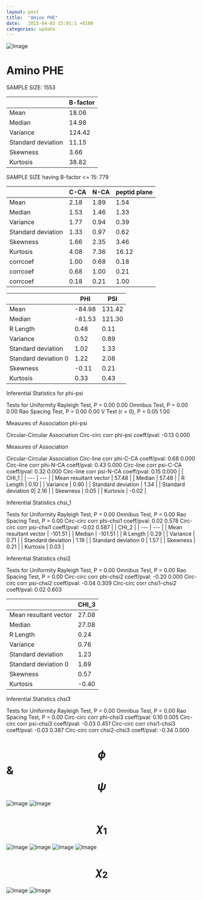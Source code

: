 ```yaml
---
layout: post
title:  "Amino PHE"
date:   2015-04-03 15:01:1 +0100
categories: update
---
```



![Image](../../../../images/aadensity.png)
# Amino PHE


 SAMPLE SIZE: 1553

|     | B-factor |
| --- | --- |
| Mean | 18.06 |
| Median | 14.98 |
| Variance | 124.42 |
| Standard deviation | 11.15 |
| Skewness | 3.66 |
| Kurtosis | 38.82 |




 SAMPLE SIZE having B-factor <= 15: 779 

|     | C-CA | N-CA | peptid plane |
| --- | --- | --- | --- |
| Mean | 2.18 | 1.89 | 1.54 |
| Median | 1.53 | 1.46 | 1.33 |
| Variance | 1.77 | 0.94 | 0.39 |
| Standard deviation | 1.33 | 0.97 | 0.62 |
| Skewness | 1.66 | 2.35 | 3.46 |
| Kurtosis | 4.08 | 7.36 | 16.12 |
| corrcoef | 1.00 | 0.68 | 0.18 |
| corrcoef | 0.68 | 1.00 | 0.21 |
| corrcoef | 0.18 | 0.21 | 1.00 |


|    | PHI | PSI |
| --- | --- | --- |
| Mean | -84.98 | 131.42 |
| Median | -81.53 | 121.30 |
| R Length | 0.48 | 0.11 |
| Variance | 0.52 | 0.89 |
| Standard deviation | 1.02 | 1.33 |
| Standard deviation 0 | 1.22 | 2.08 |
| Skewness | -0.11 | 0.21 |
| Kurtosis | 0.33 | 0.43 |
Inferential Statistics for phi-psi 

Tests for Uniformity
Rayleigh Test, 		 P = 0.00 	0.00
Omnibus Test, 		 P = 0.00 	0.00
Rao Spacing Test, 	 P = 0.00 	0.00
V Test (r = 0), 	 P = 0.05 	1.00

Measures of Association phi-psi

Circular-Circular Association
Circ-circ corr phi-psi coeff/pval:	-0.13	 0.000

Measures of Association 

Circular-Circular Association
Circ-line corr phi-C-CA coeff/pval:	0.68	 0.000
Circ-line corr phi-N-CA coeff/pval:	0.43	 0.000
Circ-line corr psi-C-CA coeff/pval:	0.32	 0.000
Circ-line corr psi-N-CA coeff/pval:	0.15	 0.000
|     | CHI_1 |
| --- | --- |
| Mean resultant vector | 57.48 |
| Median | 57.48 | | R Length | 0.10 | | Variance | 0.90 | | Standard deviation | 1.34 |
| Standard deviation 0| 2.16 |
| Skewness | 0.05 |
| Kurtosis | -0.02 |


Inferential Statistics chsi_1

Tests for Uniformity
Rayleigh Test, 	 P = 0.00
Omnibus Test, 	 P = 0.00
Rao Spacing Test, 	 P = 0.00
Circ-circ corr phi-chsi1 coeff/pval:	0.02	 0.578
Circ-circ corr psi-chsi1 coeff/pval:	-0.02	 0.587
|     | CHI_2 |
| --- | --- |
| Mean resultant vector | -101.51 |
| Median | -101.51 |
| R Length | 0.29 |
| Variance | 0.71 |
| Standard deviation | 1.19 |
| Standard deviation 0 | 1.57 |
| Skewness | 0.21 |
| Kurtosis | 0.03 |


Inferential Statistics chsi2 

Tests for Uniformity
Rayleigh Test, 	 P = 0.00
Omnibus Test, 	 P = 0.00
Rao Spacing Test, 	 P = 0.00
Circ-circ corr phi-chsi2 coeff/pval:	-0.20	 0.000
Circ-circ corr psi-chsi2 coeff/pval:	-0.04	 0.309
Circ-circ corr chsi1-chsi2 coeff/pval:	0.02	 0.603

|    | CHI_3 |
| --- | --- |
| Mean resultant vector | 27.08 |
| Median | 27.08 |
| R Length | 0.24 |
| Variance | 0.76 |
| Standard deviation | 1.23 |
| Standard deviation 0 | 1.69 |
| Skewness | 0.57 |
| Kurtosis | -0.40 |


Inferential Statistics chsi3

Tests for Uniformity
Rayleigh Test, 	 P = 0.00
Omnibus Test, 	 P = 0.00
Rao Spacing Test, 	 P = 0.00
Circ-circ corr phi-chsi3 coeff/pval:	0.10	 0.005
Circ-circ corr psi-chsi3 coeff/pval:	-0.03	 0.451
Circ-circ corr chsi1-chsi3 coeff/pval:	-0.03	 0.387
Circ-circ corr chsi2-chsi3 coeff/pval:	-0.34	 0.000


 # $$\phi$$ & $$\psi$$
![Image](../../../../images/PHE_Rama_phipsi.jpg)
![Image](../../../../images/PHE_Rama_phipsiGrad.jpg)


# $$\chi_1$$
![Image](../../../../images/PHE_Rama_phichi1.jpg)
![Image](../../../../images/PHE_Rama_Grad_psichi1.jpg)
![Image](../../../../images/PHE_Rama_psichi1.jpg)
![Image](../../../../images/PHE_Rama_Grad_phichi1.jpg)


# $$\chi_2$$
![Image](../../../../images/PHE_Rama_chi1chi2.jpg)
![Image](../../../../images/PHE_Rama_Gradchi1chi2.jpg)
